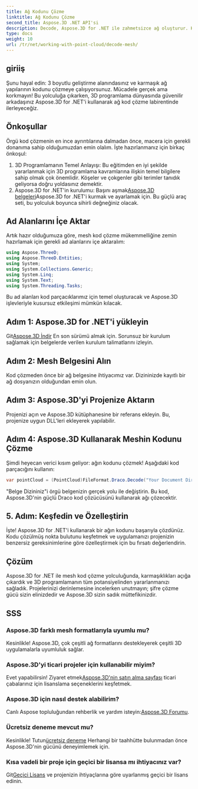 ```yaml
---
title: Ağ Kodunu Çözme
linktitle: Ağ Kodunu Çözme
second_title: Aspose.3D .NET API'si
description: Decode, Aspose.3D for .NET ile zahmetsizce ağ oluşturur. Kesintisiz 3D programlamaya açılan kapınız. Projelerinizi keşfedin, özelleştirin ve geliştirin.
type: docs
weight: 10
url: /tr/net/working-with-point-cloud/decode-mesh/
---
```

## giriiş
Şunu hayal edin: 3 boyutlu geliştirme alanındasınız ve karmaşık ağ yapılarının kodunu çözmeye çalışıyorsunuz. Mücadele gerçek ama korkmayın! Bu yolculuğa çıkarken, 3D programlama dünyasında güvenilir arkadaşınız Aspose.3D for .NET'i kullanarak ağ kod çözme labirentinde ilerleyeceğiz.
## Önkoşullar
Örgü kod çözmenin en ince ayrıntılarına dalmadan önce, macera için gerekli donanıma sahip olduğumuzdan emin olalım. İşte hazırlanmanız için birkaç önkoşul:
1. 3D Programlamanın Temel Anlayışı:
   Bu eğitimden en iyi şekilde yararlanmak için 3D programlama kavramlarına ilişkin temel bilgilere sahip olmak çok önemlidir. Köşeler ve çokgenler gibi terimler tanıdık geliyorsa doğru yoldasınız demektir.
2. Aspose.3D for .NET'in kurulumu:
    Başını aşmak[Aspose.3D belgeleri](https://reference.aspose.com/3d/net/)Aspose.3D for .NET'i kurmak ve ayarlamak için. Bu güçlü araç seti, bu yolculuk boyunca sihirli değneğiniz olacak.
## Ad Alanlarını İçe Aktar
Artık hazır olduğumuza göre, mesh kod çözme mükemmelliğine zemin hazırlamak için gerekli ad alanlarını içe aktaralım:
```csharp
using Aspose.ThreeD;
using Aspose.ThreeD.Entities;
using System;
using System.Collections.Generic;
using System.Linq;
using System.Text;
using System.Threading.Tasks;
```
Bu ad alanları kod parçacıklarımız için temel oluşturacak ve Aspose.3D işlevleriyle kusursuz etkileşimi mümkün kılacak.
## Adım 1: Aspose.3D for .NET'i yükleyin
   
 Git[Aspose.3D İndir](https://releases.aspose.com/3d/net/) En son sürümü almak için. Sorunsuz bir kurulum sağlamak için belgelerde verilen kurulum talimatlarını izleyin.
## Adım 2: Mesh Belgesini Alın
Kod çözmeden önce bir ağ belgesine ihtiyacımız var. Dizininizde kayıtlı bir ağ dosyanızın olduğundan emin olun.
## Adım 3: Aspose.3D'yi Projenize Aktarın
Projenizi açın ve Aspose.3D kütüphanesine bir referans ekleyin. Bu, projenize uygun DLL'leri ekleyerek yapılabilir.
## Adım 4: Aspose.3D Kullanarak Meshin Kodunu Çözme
Şimdi heyecan verici kısım geliyor: ağın kodunu çözmek! Aşağıdaki kod parçacığını kullanın:
```csharp
var pointCloud = (PointCloud)FileFormat.Draco.Decode("Your Document Directory" + "point_cloud_no_qp.drc");
```
"Belge Dizininiz"i örgü belgenizin gerçek yolu ile değiştirin. Bu kod, Aspose.3D'nin güçlü Draco kod çözücüsünü kullanarak ağı çözecektir.
## 5. Adım: Keşfedin ve Özelleştirin
İşte! Aspose.3D for .NET'i kullanarak bir ağın kodunu başarıyla çözdünüz. Kodu çözülmüş nokta bulutunu keşfetmek ve uygulamanızı projenizin benzersiz gereksinimlerine göre özelleştirmek için bu fırsatı değerlendirin.
## Çözüm
Aspose.3D for .NET ile mesh kod çözme yolculuğunda, karmaşıklıkları açığa çıkardık ve 3D programlamanın tüm potansiyelinden yararlanmanızı sağladık. Projelerinizi derinlemesine incelerken unutmayın; şifre çözme gücü sizin elinizdedir ve Aspose.3D sizin sadık müttefikinizdir.
## SSS
### Aspose.3D farklı mesh formatlarıyla uyumlu mu?
Kesinlikle! Aspose.3D, çok çeşitli ağ formatlarını destekleyerek çeşitli 3D uygulamalarla uyumluluk sağlar.
### Aspose.3D'yi ticari projeler için kullanabilir miyim?
 Evet yapabilirsin! Ziyaret etmek[Aspose.3D'nin satın alma sayfası](https://purchase.aspose.com/buy) ticari çabalarınız için lisanslama seçeneklerini keşfetmek.
### Aspose.3D için nasıl destek alabilirim?
 Canlı Aspose topluluğundan rehberlik ve yardım isteyin:[Aspose.3D Forumu](https://forum.aspose.com/c/3d/18).
### Ücretsiz deneme mevcut mu?
 Kesinlikle! Tutun[ücretsiz deneme](https://releases.aspose.com/) Herhangi bir taahhütte bulunmadan önce Aspose.3D'nin gücünü deneyimlemek için.
### Kısa vadeli bir proje için geçici bir lisansa mı ihtiyacınız var?
 Git[Geçici Lisans](https://purchase.aspose.com/temporary-license/) ve projenizin ihtiyaçlarına göre uyarlanmış geçici bir lisans edinin.